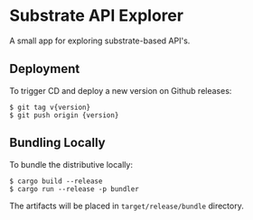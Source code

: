 Substrate API Explorer
======================

A small app for exploring substrate-based API's.




## Deployment


To trigger CD and deploy a new version on Github releases:

```
$ git tag v{version}
$ git push origin {version}
```




## Bundling Locally

To bundle the distributive locally:

```
$ cargo build --release
$ cargo run --release -p bundler
```

The artifacts will be placed in `target/release/bundle` directory.
